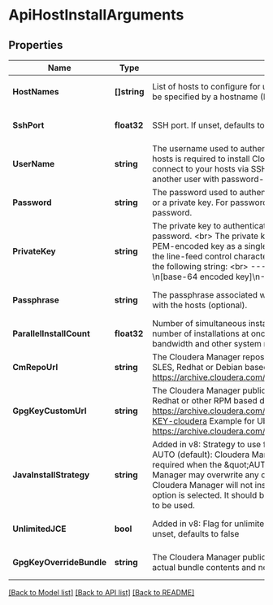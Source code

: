 # ApiHostInstallArguments

## Properties
Name | Type | Description | Notes
------------ | ------------- | ------------- | -------------
**HostNames** | **[]string** | List of hosts to configure for use with Cloudera Manager. A host may be specified by a hostname (FQDN) or an IP address. | [optional] [default to null]
**SshPort** | **float32** | SSH port. If unset, defaults to 22. | [optional] [default to null]
**UserName** | **string** | The username used to authenticate with the hosts. Root access to your hosts is required to install Cloudera packages. The installer will connect to your hosts via SSH and log in either directly as root or as another user with password-less sudo privileges to become root. | [optional] [default to null]
**Password** | **string** | The password used to authenticate with the hosts. Specify either this or a private key. For password-less login, use an empty string as password. | [optional] [default to null]
**PrivateKey** | **string** | The private key to authenticate with the hosts. Specify either this or a password. &lt;br&gt; The private key, if specified, needs to be a standard PEM-encoded key as a single string, with all line breaks replaced with the line-feed control character &#39;\\n&#39;. &lt;br&gt; A value will typically look like the following string: &lt;br&gt; -----BEGIN RSA PRIVATE KEY-----\\n[base-64 encoded key]\\n-----END RSA PRIVATE KEY----- &lt;br&gt; | [optional] [default to null]
**Passphrase** | **string** | The passphrase associated with the private key used to authenticate with the hosts (optional). | [optional] [default to null]
**ParallelInstallCount** | **float32** | Number of simultaneous installations. Defaults to 10. Running a large number of installations at once can consume large amounts of network bandwidth and other system resources. | [optional] [default to null]
**CmRepoUrl** | **string** | The Cloudera Manager repository URL to use (optional). Example for SLES, Redhat or Debian based distributions: https://archive.cloudera.com/cm6/6.0.0 | [optional] [default to null]
**GpgKeyCustomUrl** | **string** | The Cloudera Manager public GPG key (optional). Example for SLES, Redhat or other RPM based distributions: https://archive.cloudera.com/cm5/redhat/5/x86_64/cm/RPM-GPG-KEY-cloudera Example for Ubuntu or other Debian based distributions: https://archive.cloudera.com/cm5/ubuntu/lucid/amd64/cm/archive.key | [optional] [default to null]
**JavaInstallStrategy** | **string** | Added in v8: Strategy to use for JDK installation. Valid values are 1. AUTO (default): Cloudera Manager will install the JDK versions that are required when the \&quot;AUTO\&quot; option is selected. Cloudera Manager may overwrite any of the existing JDK installations. 2. NONE: Cloudera Manager will not install any JDK when \&quot;NONE\&quot; option is selected. It should be used if an existing JDK installation has to be used. | [optional] [default to null]
**UnlimitedJCE** | **bool** | Added in v8: Flag for unlimited strength JCE policy files installation If unset, defaults to false | [optional] [default to null]
**GpgKeyOverrideBundle** | **string** | The Cloudera Manager public GPG key (optional). This points to the actual bundle contents and not a URL. | [optional] [default to null]

[[Back to Model list]](../README.md#documentation-for-models) [[Back to API list]](../README.md#documentation-for-api-endpoints) [[Back to README]](../README.md)


